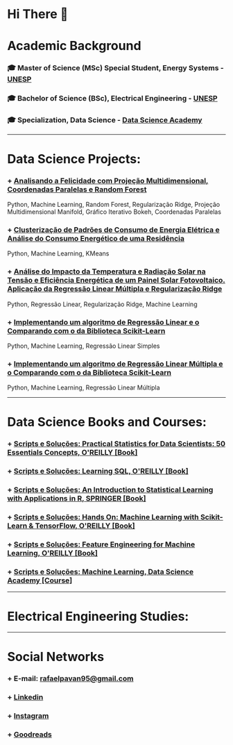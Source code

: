 # Hi There 👋

# Academic Background 

### 🎓 Master of Science (MSc) Special Student, Energy Systems - [UNESP](https://www.feb.unesp.br)
### 🎓 Bachelor of Science (BSc), Electrical Engineering - [UNESP](https://www.feb.unesp.br)
### 🎓 Specialization, Data Science - [Data Science Academy](https://www.datascienceacademy.com.br/)
_______________________________________

# Data Science Projects:

### + [Analisando a Felicidade com Projeção Multidimensional, Coordenadas Paralelas e Random Forest](https://github.com/rafaelpavan95/DataScience/blob/master/happiness.ipynb)
Python, Machine Learning, Random Forest, Regularização Ridge, Projeção Multidimensional Manifold, Gráfico Iterativo Bokeh, Coordenadas Paralelas

### + [Clusterização de Padrões de Consumo de Energia Elétrica e Análise do Consumo Energético de uma Residência](https://github.com/rafaelpavan95/DataScience/blob/master/Clusteriza%C3%A7%C3%A3o_Energia.ipynb)
Python, Machine Learning, KMeans

### + [Análise do Impacto da Temperatura e Radiação Solar na Tensão e Eficiência Energética de um Painel Solar Fotovoltaico. Aplicação da Regressão Linear Múltipla e Regularização Ridge](https://github.com/rafaelpavan95/DataScience/blob/master/Photovoltaic.ipynb)
Python, Regressão Linear, Regularização Ridge, Machine Learning

### + [Implementando um algoritmo de Regressão Linear e o Comparando com o da Biblioteca Scikit-Learn](https://github.com/rafaelpavan95/DataScience/blob/master/Linear_Regression.ipynb)
Python, Machine Learning, Regressão Linear Simples

### + [Implementando um algoritmo de Regressão Linear Múltipla e o Comparando com o da Biblioteca Scikit-Learn](https://github.com/rafaelpavan95/DataScience/blob/master/Multiple_Linear_Regression.ipynb)
Python, Machine Learning, Regressão Linear Múltipla

_______________________________________

# Data Science Books and Courses:

### + [Scripts e Soluções: Practical Statistics for Data Scientists: 50 Essentials Concepts, O'REILLY [Book]](https://github.com/rafaelpavan95/Practical_Statistics_for_Data_Scientists)

### + [Scripts e Soluções: Learning SQL, O'REILLY [Book]]()

### + [Scripts e Soluções: An Introduction to Statistical Learning with Applications in R, SPRINGER [Book]]()

### + [Scripts e Soluções: Hands On: Machine Learning with Scikit-Learn & TensorFlow, O'REILLY [Book]]()

### + [Scripts e Soluções: Feature Engineering for Machine Learning, O'REILLY [Book]]()

### + [Scripts e Soluções: Machine Learning, Data Science Academy [Course]]()

_______________________________________

# Electrical Engineering Studies:

____________________________________________

# Social Networks

### + E-mail: rafaelpavan95@gmail.com
### + [Linkedin](https://br.linkedin.com/in/engrafaelpavan)
### + [Instagram](https://www.instagram.com/rafaelpavan95/)
### + [Goodreads](https://www.goodreads.com/user/show/58755709-rafael-pavan)

